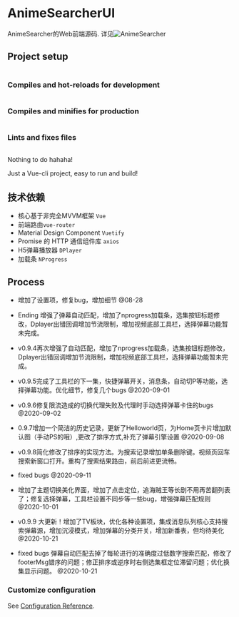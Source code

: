 # AnimeSearcherUI

AnimeSearcher的Web前端源码.
详见![AnimeSearcher](https://github.com/zaxtyson/AnimeSearcher/)

## Project setup
```

```

### Compiles and hot-reloads for development
```

```

### Compiles and minifies for production
```

```

### Lints and fixes files
```

```

Nothing to do hahaha!

Just a Vue-cli project, easy to run and build!


## 技术依赖

- 核心基于非完全MVVM框架 `Vue`
- 前端路由`vue-router`
- Material Design Component `Vuetify`
- Promise 的 HTTP 通信组件库 `axios`
- H5弹幕播放器 `DPlayer`
- 加载条 `NProgress`


## Process

- 增加了设置项，修复bug，增加细节 @08-28

- Ending 增强了弹幕自动匹配，增加了nprogress加载条，选集按钮标题修改，Dplayer出错回调增加节流限制，增加视频底部工具栏，选择弹幕功能暂未完成。

- v0.9.4再次增强了自动匹配，增加了nprogress加载条，选集按钮标题修改，Dplayer出错回调增加节流限制，增加视频底部工具栏，选择弹幕功能暂未完成。

- v0.9.5完成了工具栏的下一集，快捷弹幕开关，消息条，自动切P等功能，选择弹幕功能。优化细节，修复几个bugs @2020-09-01

- v0.9.6修复限流造成的切换代理失败及代理时手动选择弹幕卡住的bugs @2020-09-02

- 0.9.7增加一个简洁的历史记录，更新了Helloworld页，为Home页卡片增加默认图（手动PS的哦）,更改了排序方式,补充了弹幕引擎设置 @2020-09-08

- v0.9.8简化修改了排序的实现方法。为搜索记录增加单条删除键。视频页回车搜索新窗口打开。重构了搜索结果路由，前后前进更流畅。

- fixed bugs @2020-09-11

- 增加了主题切换美化界面，增加了点击定位，追海贼王等长剧不用再苦翻列表了；修复选择弹幕，工具栏设置不同步等一些bug，增强弹幕匹配规则 @2020-10-01

- v0.9.9 大更新！增加了TV板块，优化各种设置项，集成消息队列核心支持搜索弹幕源，增加沉浸模式，增加弹幕的分类开关，增加新番表，但均待美化 @2020-10-21

- fixed bugs 弹幕自动匹配去掉了每轮进行的准确度过低数字搜索匹配，修改了footerMsg错序的问题；修正排序或逆序时右侧选集框定位滞留问题；优化换集显示问题。 @2020-10-21


### Customize configuration

See [Configuration Reference](https://cli.vuejs.org/config/).
